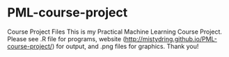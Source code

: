 # PML-course-project
Course Project Files
This is my Practical Machine Learning Course Project. Please see .R file for programs, website (http://mistydring.github.io/PML-course-project/) for output, and .png files for graphics. Thank you!

